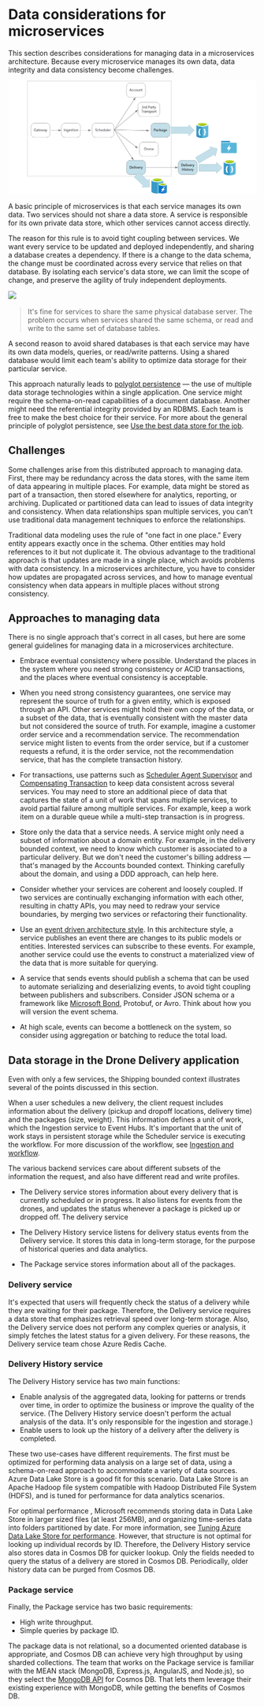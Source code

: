 # Data considerations for microservices

This section describes considerations for managing data in a microservices architecture. Because every microservice manages its own data, data integrity and data consistency become challenges.

![](./images/data-considerations.png)

A basic principle of microservices is that each service manages its own data. Two services should not share a data store. A service is responsible for its own private data store, which other services cannot access directly.

The reason for this rule is to avoid tight coupling between services. We want every service to be updated and deployed independently, and sharing a database creates a dependency. If there is a change to the data schema, the change must be coordinated across every service that relies on that database. By isolating each service's data store, we can limit the scope of change, and preserve the agility of truly independent deployments.

![](../guide/architecture-styles/images/cqrs-microservices-wrong.png)

> It's fine for services to share the same physical database server. The problem occurs when services shared the same schema, or read and write to the same set of database tables.

A second reason to avoid shared databases is that each service may have its own data models, queries, or read/write patterns. Using a shared database would limit each team's ability to optimize data storage for their particular service. 

This approach naturally leads to [polyglot persistence](https://martinfowler.com/bliki/PolyglotPersistence.html) &mdash; the use of multiple data storage technologies within a single application. One service might require the schema-on-read capabilities of a document database. Another might need the referential integrity provided by an RDBMS. Each team is free to make the best choice for their service. For more about the general principle of polyglot persistence, see [Use the best data store for the job](../guide/design-principles/use-the-best-data-store.md). 

## Challenges

Some challenges arise from this distributed approach to managing data. First, there may be redundancy across the data stores, with the same item of data appearing in multiple places. For example, data might be stored as part of a transaction, then stored elsewhere for analytics, reporting, or archiving. Duplicated or partitioned data can lead to issues of data integrity and consistency. When data relationships span multiple services, you can't use traditional data management techniques to enforce the relationships.

Traditional data modeling uses the rule of "one fact in one place." Every entity appears exactly once in the schema. Other entities may hold references to it but not duplicate it. The obvious advantage to the traditional approach is that updates are made in a single place, which avoids problems with data consistency. In a microservices architecture, you have to consider how updates are propagated across services, and how to manage eventual consistency when data appears in multiple places without strong consistency. 

## Approaches to managing data

There is no single approach that's correct in all cases, but here are some general guidelines for managing data in a microservices architecture.

- Embrace eventual consistency where possible. Understand the places in the system where you need strong consistency or ACID transactions, and the places where eventual consistency is acceptable.

- When you need strong consistency guarantees, one service may represent the source of truth for a given entity, which is exposed through an API. Other services might hold their own copy of the data, or a subset of the data, that is eventually consistent with the master data but not considered the source of truth. For example, imagine a customer order service and a recommendation service. The recommendation service might listen to events from the order service, but if a customer requests a refund, it is the order service, not the recommendation service, that has the complete transaction history.

- For transactions, use patterns such as [Scheduler Agent Supervisor](../patterns/scheduler-agent-supervisor.md) and [Compensating Transaction](../patterns/compensating-transaction.md) to keep data consistent across several services.  You may need to store an additional piece of data that captures the state of a unit of work that spans multiple services, to avoid partial failure among multiple services. For example, keep a work item on a durable queue while a multi-step transaction is in progress. 

- Store only the data that a service needs. A service might only need a subset of information about a domain entity. For example, in the delivery bounded context, we need to know which customer is associated to a particular delivery. But we don't need the customer's billing address &mdash; that's managed by the Accounts bounded context. Thinking carefully about the domain, and using a DDD approach, can help here. 

- Consider whether your services are coherent and loosely coupled. If two services are continually exchanging information with each other, resulting in chatty APIs, you may need to redraw your service boundaries, by merging two services or refactoring their functionality.

- Use an [event driven architecture style](../guide/architecture-styles/event-driven.md). In this architecture style, a service publishes an event there are changes to its public models or entities. Interested services can subscribe to these events. For example, another service could use the events to construct a materialized view of the data that is more suitable for querying. 

- A service that sends events should publish a schema that can be used to automate serializing and deserializing events, to avoid tight coupling between publishers and subscribers. Consider JSON schema or a framework like [Microsoft Bond](https://github.com/Microsoft/bond), Protobuf, or Avro. Think about how you will version the event schema. 
 
- At high scale, events can become a bottleneck on the system, so consider using aggregation or batching to reduce the total load. 

## Data storage in the Drone Delivery application

Even with only a few services, the Shipping bounded context illustrates several of the points discussed in this section. 

When a user schedules a new delivery, the client request includes information about the delivery (pickup and dropoff locations, delivery time) and the packages (size, weight). This information defines a unit of work, which the Ingestion service to Event Hubs. It's important that the unit of work stays in persistent storage while the Scheduler service is executing the workflow. For more discussion of the workflow, see [Ingestion and workflow](./ingestion-workflow.md). 

The various backend services care about different subsets of the information the request, and also have different read and write profiles. 

- The Delivery service stores information about every delivery that is currently scheduled or in progress. It also listens for events from the drones, and updates the status whenever a package is picked up or dropped off. The delivery service 

- The Delivery History service listens for delivery status events from the Delivery service. It stores this data in long-term storage, for the purpose of historical queries and data analytics.

- The Package service stores information about all of the packages.

### Delivery service

It's expected that users will frequently check the status of a delivery while they are waiting for their package. Therefore, the Delivery service requires a data store that emphasizes retrieval speed over long-term storage. Also, the Delivery service does not perform any complex queries or analysis, it simply fetches the latest status for a given delivery. For these reasons, the Delivery service team chose Azure Redis Cache.



### Delivery History service

The Delivery History service has two main functions:

- Enable analysis of the aggregated data, looking for patterns or trends over time, in order to optimize the business or improve the quality of the service. (The Delivery History service doesn't perform the actual analysis of the data. It's only responsible for the ingestion and storage.)
- Enable users to look up the history of a delivery after the delivery is completed.

These two use-cases have different requirements. The first must be optimized for performing data analysis on a large set of data, using a schema-on-read approach to accommodate a variety of data sources. Azure Data Lake Store is a good fit for this scenario. Data Lake Store is an Apache Hadoop file system compatible with Hadoop Distributed File System (HDFS), and is tuned for performance for data analytics scenarios. 

For optimal performance , Microsoft recommends storing data in Data Lake Store in larger sized files (at least 256MB), and organizing time-series data into folders partitioned by date. For more information, see [Tuning Azure Data Lake Store for performance](/azure/data-lake-store/data-lake-store-performance-tuning-guidance). However, that structure is not optimal for looking up individual records by ID. Therefore, the Delivery History service also stores data in Cosmos DB for quicker lookup. Only the fields needed to query the status of a delivery are stored in Cosmos DB. Periodically, older history data can be purged from Cosmos DB. 

### Package service

Finally, the Package service has two basic requirements: 

- High write throughput.
- Simple queries by package ID.

The package data is not relational, so a documented oriented database is appropriate, and Cosmos DB can achieve very high throughput by using sharded collections. The team that works on the Package service is familiar with the MEAN stack (MongoDB, Express.js, AngularJS, and Node.js), so they select the [MongoDB API](/azure/cosmos-db/mongodb-introduction) for Cosmos DB. That lets them leverage their existing experience with MongoDB, while getting the benefits of Cosmos DB.
